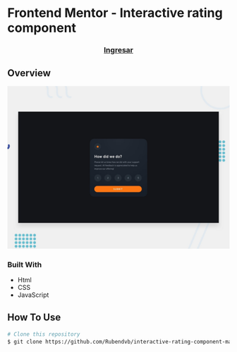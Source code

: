 # Frontend Mentor - Interactive rating component

<div align="center">
  <h3>
    <a href="https://interactive-rating-component-main-5i9m6lqo1-rubendvb.vercel.app/" target="_blank">
      Ingresar
    </a>
  </h3>
</div>

## Overview

![Design preview for the Interactive rating component coding challenge](assets/design/desktop-preview.jpg)

### Built With

- Html
- CSS
- JavaScript

## How To Use

```bash
# Clone this repository
$ git clone https://github.com/Rubendvb/interactive-rating-component-main.git

```

